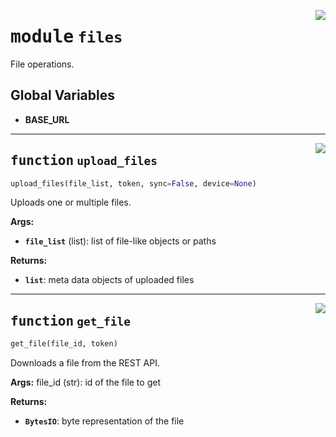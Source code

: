 <!-- markdownlint-disable -->

<a href="../vathos/files.py#L0"><img align="right" style="float:right;" src="https://img.shields.io/badge/-source-cccccc?style=flat-square"></a>

# <kbd>module</kbd> `files`
File operations. 

**Global Variables**
---------------
- **BASE_URL**

---

<a href="../vathos/files.py#L18"><img align="right" style="float:right;" src="https://img.shields.io/badge/-source-cccccc?style=flat-square"></a>

## <kbd>function</kbd> `upload_files`

```python
upload_files(file_list, token, sync=False, device=None)
```

Uploads one or multiple files. 



**Args:**
 
 - <b>`file_list`</b> (list):  list of file-like objects or paths 



**Returns:**
 
 - <b>`list`</b>:  meta data objects of uploaded files 


---

<a href="../vathos/files.py#L47"><img align="right" style="float:right;" src="https://img.shields.io/badge/-source-cccccc?style=flat-square"></a>

## <kbd>function</kbd> `get_file`

```python
get_file(file_id, token)
```

Downloads a file from the REST API. 



**Args:**
 file_id (str): id of the file to get 



**Returns:**
 
 - <b>`BytesIO`</b>:  byte representation of the file 


